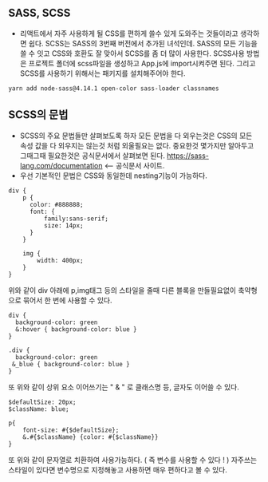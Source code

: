 ## SASS, SCSS
- 리액트에서 자주 사용하게 될 CSS를 편하게 쓸수 있게 도와주는 것들이라고 생각하면 쉽다. SCSS는 SASS의 3번째 버전에서 추가된 녀석인데. SASS의 모든 기능을 쓸 수 잇고 CSS와 호환도 잘 맞아서 SCSS를 좀 더 많이 사용한다. SCSS사용 방법은 프로젝트 폴더에 scss파일을 생성하고 App.js에 import시켜주면 된다. 그리고 SCSS를 사용하기 위해서는 패키지를 설치해주어야 한다.
```
yarn add node-sass@4.14.1 open-color sass-loader classnames
```

## SCSS의 문법
- SCSS의 주요 문법들만 살펴보도록 하자 모든 문법을 다 외우는것은 CSS의 모든 속성 값을 다 외우지는 않는것 처럼 외울필요는 없다. 중요한것 몇가지만 알아두고 그때그때 필요한것은 공식문서에서 살펴보면 된다. https://sass-lang.com/documentation <-- 공식문서 사이트.
- 우선 기본적인 문법은 CSS와 동일한데 nesting기능이 가능하다.
```
div {
    p {
      color: #888888;
      font: {
          family:sans-serif; 
          size: 14px;
      }
    }

    img {
        width: 400px;
    }
}
```
위와 같이 div 아래에 p,img태그 등의 스타일을 줄때 다른 블록을 만들필요없이 축약형으로 묶어서 한 번에 사용할 수 있다.
```
div {
  background-color: green
  &:hover { background-color: blue }
}

.div {
  background-color: green
 &_blue { background-color: blue }
}
```

또 위와 같이 상위 요소 이어쓰기는 " & " 로 클래스명 등, 글자도 이어쓸 수 있다.

```
$defaultSize: 20px;
$className: blue;

p{
	font-size: #{$defaultSize};
	&.#{$className} {color: #{$className}}
}
```
또 위와 같이 문자열로 치환하여 사용가능하다. ( 즉 변수를 사용할 수 있다 ! ) 자주쓰는 스타일이 있다면 변수명으로 지정해놓고 사용하면 매우 편하다고 볼 수 있다.
